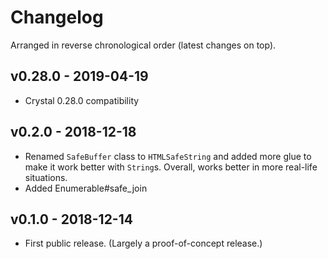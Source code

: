 # Changelog

Arranged in reverse chronological order (latest changes on top).

## v0.28.0 - 2019-04-19

* Crystal 0.28.0 compatibility

## v0.2.0 - 2018-12-18

* Renamed `SafeBuffer` class to `HTMLSafeString` and added more glue to make it work better with `String`s. Overall, works better in more real-life situations.
* Added Enumerable#safe_join

## v0.1.0 - 2018-12-14

* First public release. (Largely a proof-of-concept release.)
